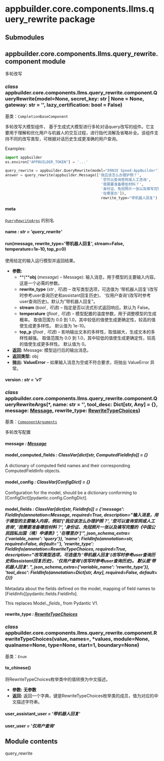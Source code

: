 # appbuilder.core.components.llms.query_rewrite package

## Submodules

## appbuilder.core.components.llms.query_rewrite.component module

多轮改写

### *class* appbuilder.core.components.llms.query_rewrite.component.QueryRewrite(model=None, secret_key: str | None = None, gateway: str = '', lazy_certification: bool = False)

基类：`CompletionBaseComponent`

多轮改写大模型组件， 基于生成式大模型进行多轮对话query改写的组件。它主要用于理解和优化用户与机器人的交互过程，进行指代消解及省略补全。该组件支持不同的改写类型，可根据对话历史生成更准确的用户查询。

Examples:

```python
import appbuilder
os.environ["APPBUILDER_TOKEN"] = '...'

query_rewrite = appbuilder.QueryRewrite(model="ERNIE Speed-AppBuilder")
answer = query_rewrite(appbuilder.Message(['我应该怎么办理护照？',
                                            '您可以查询官网或人工咨询',
                                            '我需要准备哪些材料？',
                                            '身份证、免冠照片一张以及填写完整的《中国公民因私出国（境）申请表》',
                                            '在哪里办']),
                                            rewrite_type="带机器人回复")
```

#### meta

[`QueryRewriteArgs`](#appbuilder.core.components.llms.query_rewrite.component.QueryRewriteArgs) 的别名

#### name *: str* *= 'query_rewrite'*

#### run(message, rewrite_type='带机器人回复', stream=False, temperature=1e-10, top_p=0)

使用给定的输入运行模型并返回结果。

* **参数:**
  * **(****obj** (*message*) – Message): 输入消息，用于模型的主要输入内容。这是一个必需的参数。
  * **rewrite_type** (*str* *,*  *可选*) – 改写类型选项，可选值为 ‘带机器人回复’(改写时参考user查询历史和assistant回复历史)，
    ‘仅用户查询’(改写时参考user查询历史)。默认为”带机器人回复”。
  * **stream** (*bool* *,*  *可选*) – 指定是否以流式形式返回响应。默认为 False。
  * **temperature** (*float* *,*  *可选*) – 模型配置的温度参数，用于调整模型的生成概率。
    取值范围为 0.0 到 1.0，其中较低的值使生成更确定性，较高的值使生成更多样性。
    默认值为 1e-10。
  * **top_p** (*float* *,*  *可选*) – 影响输出文本的多样性，取值越大，生成文本的多样性越强。
    取值范围为 0.0 到 1.0，其中较低的值使生成更确定性，较高的值使生成更多样性。
    默认值为 0。
* **返回:**
  Message: 模型运行后的输出消息。
* **返回类型:**
  obj
* **抛出:**
  **ValueError** – 如果输入消息为空或不符合要求，将抛出 ValueError 异常。

#### version *: str* *= 'v1'*

### *class* appbuilder.core.components.llms.query_rewrite.component.QueryRewriteArgs(\*, name: str = '', tool_desc: Dict[str, Any] = {}, message: [Message](appbuilder.core.md#appbuilder.core.message.Message), rewrite_type: [RewriteTypeChoices](#appbuilder.core.components.llms.query_rewrite.component.RewriteTypeChoices))

基类：[`ComponentArguments`](appbuilder.core.md#appbuilder.core.component.ComponentArguments)

多轮改写配置

#### message *: [Message](appbuilder.core.md#appbuilder.core.message.Message)*

#### model_computed_fields *: ClassVar[dict[str, ComputedFieldInfo]]* *= {}*

A dictionary of computed field names and their corresponding ComputedFieldInfo objects.

#### model_config *: ClassVar[ConfigDict]* *= {}*

Configuration for the model, should be a dictionary conforming to [ConfigDict][pydantic.config.ConfigDict].

#### model_fields *: ClassVar[dict[str, FieldInfo]]* *= {'message': FieldInfo(annotation=Message, required=True, description="输入消息，用于模型的主要输入内容，例如'['我应该怎么办理护照？', '您可以查询官网或人工咨询',                                          '我需要准备哪些材料？', '身份证、免冠照片一张以及填写完整的《中国公民因私出国（境）申请表》', '在哪里办']'", json_schema_extra={'variable_name': 'query'}), 'name': FieldInfo(annotation=str, required=False, default=''), 'rewrite_type': FieldInfo(annotation=RewriteTypeChoices, required=True, description="改写类型选项，可选值为 '带机器人回复'(改写时参考user查询历史和assistant回复历史)，                                                         '仅用户查询'(改写时参考user查询历史)。 默认是'带机器人回复'. ", json_schema_extra={'variable_name': 'rewrite_type'}), 'tool_desc': FieldInfo(annotation=Dict[str, Any], required=False, default={})}*

Metadata about the fields defined on the model,
mapping of field names to [FieldInfo][pydantic.fields.FieldInfo].

This replaces Model._\_fields_\_ from Pydantic V1.

#### rewrite_type *: [RewriteTypeChoices](#appbuilder.core.components.llms.query_rewrite.component.RewriteTypeChoices)*

### *class* appbuilder.core.components.llms.query_rewrite.component.RewriteTypeChoices(value, names=<not given>, \*values, module=None, qualname=None, type=None, start=1, boundary=None)

基类：`Enum`

#### to_chinese()

将RewriteTypeChoices枚举类中的值转换为中文描述。

* **参数:**
  **无参数**
* **返回:**
  返回一个字典，键是RewriteTypeChoices枚举类的成员，值为对应的中文描述字符串。

#### user_assistant_user *= '带机器人回复'*

#### user_user *= '仅用户查询'*

## Module contents

query_rewrite
